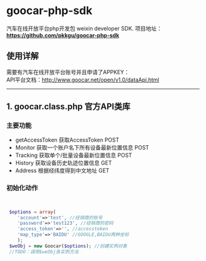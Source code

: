 goocar-php-sdk
==============

汽车在线开放平台php开发包
weixin developer SDK.
项目地址：**https://github.com/pkkgu/goocar-php-sdk**   

## 使用详解
需要有汽车在线开放平台账号并且申请了APPKEY：  
API平台文档：http://www.goocar.net/open/v1.0/dataApi.html

----------

## 1. goocar.class.php 官方API类库

### 主要功能 
- getAccessToken 获取AccessToken POST
- Monitor 获取一个账户名下所有设备最新位置信息 POST
- Tracking 获取单个/批量设备最新位置信息 POST
- History 获取设备历史轨迹位置信息 GET
- Address 根据经纬度得到中文地址 GET


### 初始化动作 
```php


 $options = array(
	'account'=>'test', //经销商的账号
	'password'=>'test123', //经销商的密码
	'access_token'=>'', //accesstoken
	'map_type'=>'BAIDU' //GOOGLE,BAIDU两种坐标
	);
 $weObj = new Goocar($options); //创建实例对象
 //TODO：调用$weObj各实例方法

